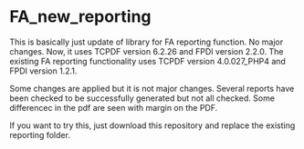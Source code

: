 # FA_new_reporting

This is basically just update of library for FA reporting function. No major changes. Now, it uses TCPDF version 6.2.26 and FPDI version 2.2.0. 
The existing FA reporting functionality uses TCPDF version 4.0.027_PHP4 and FPDI version 1.2.1.

Some changes are applied but it is not major changes. Several reports have been checked to be successfully generated but not all checked.
Some differencec in the pdf are seen with margin on the PDF.

If you want to try this, just download this repository and replace the existing reporting folder.
